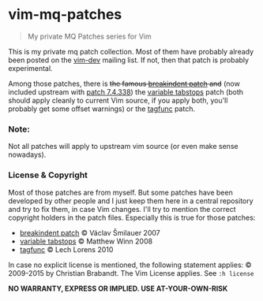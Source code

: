 vim-mq-patches
==============

> My private MQ Patches series for Vim

This is my private mq patch collection. Most of them have probably already been posted on the [vim-dev](http://groups.google.com/group/vim_dev) mailing list. If not, then that patch is probably experimental.

Among those patches, there is ~~the famous [breakindent patch](https://github.com/chrisbra/vim-mq-patches/blob/master/breakindent_patch) and~~ (now included upstream with [patch 7.4.338](https://groups.google.com/d/msg/vim_dev/qrhUA-dt7SY/9TtlIVu9r2oJ)) the [variable tabstops](https://github.com/chrisbra/vim-mq-patches/blob/master/var_tabstops) patch (both should apply cleanly to current Vim source, if you apply both, you'll probably get some offset warnings) or the [tagfunc](https://github.com/chrisbra/vim-mq-patches/blob/master/tagfunc) patch.

### Note:

Not all patches will apply to upstream vim source (or even make sense nowadays).

### License & Copyright
Most of those patches are from myself. But some patches have been developed by other people and I just keep them here in a central repository and try to fix them, in case Vim changes.
I'll try to mention the correct copyright holders in the patch files. Especially this is true for those patches:
- [breakindent patch](https://github.com/chrisbra/vim-mq-patches/blob/master/breakindent_patch) © Václav Šmilauer 2007
- [variable tabstops](https://github.com/chrisbra/vim-mq-patches/blob/master/var_tabstops) © Matthew Winn 2008
- [tagfunc](https://github.com/chrisbra/vim-mq-patches/blob/master/tagfunc) © Lech Lorens 2010

In case no explicit license is mentioned, the following statement applies:
© 2009-2015 by Christian Brabandt. The Vim License applies. See `:h license`

__NO WARRANTY, EXPRESS OR IMPLIED.  USE AT-YOUR-OWN-RISK__

